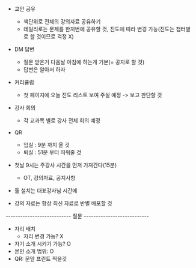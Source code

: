 - 교안 공유

  - 책단위로 전체의 강의자료 공유하기
  - 데일리로는 문제를 한꺼번에 공유할 것, 진도에 따라 변경 가능(진도는 챕터별로 할 것이므로 걱정 X)

- DM 답변

  - 질문 받은거 다음날 아침에 하는게 기본(= 공지로 할 것)
  - 답변은 알아서 하자

- 커리큘럼

  - 첫 페이지에 오늘 진도 리스트 보여 주실 예정 -> 보고 판단할 것

- 강사 회의

  - 각 교과목 별로 강사 전체 회의 예정

- QR

  - 입실 : 9분 까지 올 것
  - 퇴실 : 51분 부터 띄워줄 것

- 첫날 9시는 주강사 시간을 먼저 가져간다(15분)
  - OT, 강의자료, 공지사항
- 툴 설치는 대표강사님 시간에
- 강의 자료는 항상 최신 자료로 반별 배포할 것

--------------------------- 질문 ---------------------------

- 자리 배치
  - 자리 변경 가능? X
- 자기 소개 시키기 가능? O
- 본인 소개 범위: O
- QR: 문앞 프린트 찍을것
